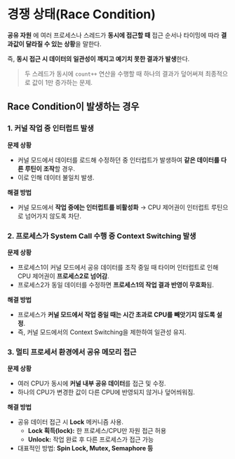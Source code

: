 # 경쟁 상태(Race Condition)

**공유 자원** 에 여러 프로세스나 스레드가 **동시에 접근할 때** 접근 순서나 타이밍에 따라 **결과값이 달라질 수 있는 상황**을 말한다.

즉, **동시 접근 시 데이터의 일관성이 깨지고 예기치 못한 결과가 발생**한다.

> 두 스레드가 동시에 `count++` 연산을 수행할 때 하나의 결과가 덮어써져 최종적으로 값이 1만 증가하는 문제.

## Race Condition이 발생하는 경우

### 1. 커널 작업 중 인터럽트 발생

**문제 상황**

- 커널 모드에서 데이터를 로드해 수정하던 중 인터럽트가 발생하여 **같은 데이터를 다른 루틴이 조작**할 경우.
- 이로 인해 데이터 불일치 발생.

**해결 방법**

- 커널 모드에서 **작업 중에는 인터럽트를 비활성화** → CPU 제어권이 인터럽트 루틴으로 넘어가지 않도록 차단.

### 2. 프로세스가 System Call 수행 중 Context Switching 발생

**문제 상황**

- 프로세스1이 커널 모드에서 공유 데이터를 조작 중일 때 타이머 인터럽트로 인해 CPU 제어권이 **프로세스2로 넘어감**.
- 프로세스2가 동일 데이터를 수정하면 **프로세스1의 작업 결과 반영이 무효화**됨.

**해결 방법**

- 프로세스가 **커널 모드에서 작업 중일 때는 시간 초과로 CPU를 빼앗기지 않도록 설정**.
- 즉, 커널 모드에서의 Context Switching을 제한하여 일관성 유지.

### 3. 멀티 프로세서 환경에서 공유 메모리 접근

**문제 상황**

- 여러 CPU가 동시에 **커널 내부 공유 데이터**를 접근 및 수정.
- 하나의 CPU가 변경한 값이 다른 CPU에 반영되지 않거나 덮어씌워짐.

**해결 방법**

- 공유 데이터 접근 시 **Lock** 메커니즘 사용.
  - **Lock 획득(lock):** 한 프로세스/CPU만 자원 접근 허용
  - **Unlock:** 작업 완료 후 다른 프로세스가 접근 가능
- 대표적인 방법: **Spin Lock, Mutex, Semaphore 등**
